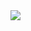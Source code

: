 <img src="https://capsule-render.vercel.app/api?type=wave&color=auto&height=300&section=header&text=seokju's%20github&fontSize=90" />
